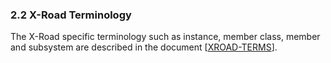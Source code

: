 ### 2.2 X-Road Terminology

The X-Road specific terminology such as instance, member class, member and subsystem are described in the document
\[[XROAD-TERMS](#Ref_TERMS)\].